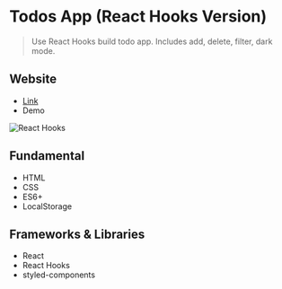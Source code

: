 # Todos App (React Hooks Version)

> Use React Hooks build todo app. Includes add, delete, filter, dark mode.

## Website

- [Link](https://todos-app-react-hooks.netlify.app/)
- Demo

![React Hooks](https://i.imgur.com/ND42RNK.gif)

## Fundamental

- HTML
- CSS
- ES6+
- LocalStorage

## Frameworks & Libraries

- React
- React Hooks
- styled-components

